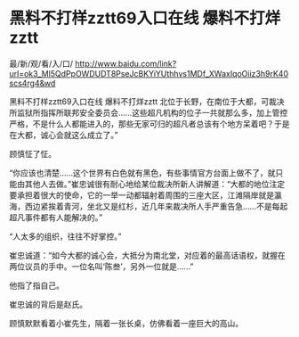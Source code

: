 # 黑料不打样zztt69入口在线 爆料不打烊zztt

最/新/观/看/入/口/ http://www.baidu.com/link?url=ok3_Ml5QdPpOWDUDT8PseJcBKYiYUthhvs1MDf_XWaxIqoOiiz3h9rK40scs4rg4&wd

黑料不打样zztt69入口在线 爆料不打烊zztt
北位于长野，在南位于大都，可裁决所监狱所指挥所联邦安全委员会……这些超凡机构的位子一共就那么多，加上管控严格，不是什么人都能进入的，那些无家可归的超凡者总该有个地方呆着吧？于是在大都，诚心会就这么成立了。”

顾慎怔了怔。

“你应该也清楚……这个世界有白色就有黑色，有些事情官方台面上做不了，就只能由其他人去做。”崔忠诚很有耐心地给某位裁决所新人讲解道：“大都的地位注定要承担着很大的使命，它的一举一动都辐射着周围的三座大区，江滩隔岸就是瀛海，西边紧挨着青河，坐北又是红杉，近几年来裁决所人手严重告急……不是每起超凡事件都有人能解决的。”

“人太多的组织，往往不好掌控。”

崔忠诚道：“如今大都的诚心会，大抵分为南北堂，对应着的最高话语权，就握在两位议员的手中。一位名叫‘陈叁’，另外一位就是……”

他指了指自己。

崔忠诚的背后是赵氏。

顾慎默默看着小崔先生，隔着一张长桌，仿佛看着一座巨大的高山。
